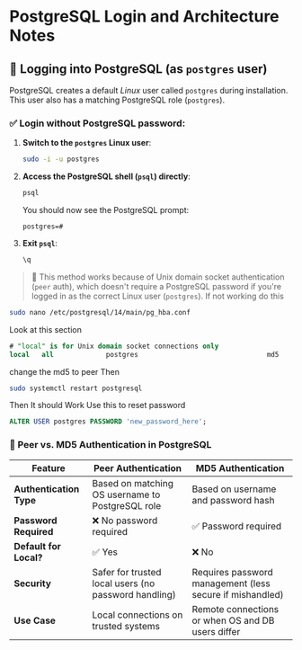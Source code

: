 # PostgreSQL Login and Architecture Notes

## 🔐 Logging into PostgreSQL (as `postgres` user)

PostgreSQL creates a default *Linux* user called `postgres` during installation. This user also has a matching PostgreSQL role (`postgres`).

### ✅ Login without PostgreSQL password:

1. **Switch to the `postgres` Linux user**:
   ```bash
   sudo -i -u postgres
   ```

2. **Access the PostgreSQL shell (`psql`) directly**:
   ```bash
   psql
   ```

   You should now see the PostgreSQL prompt:
   ```
   postgres=#
   ```

3. **Exit `psql`**:
   ```sql
   \q
   ```

> 🔹 This method works because of Unix domain socket authentication (`peer` auth), which doesn't require a PostgreSQL password if you're logged in as the correct Linux user (`postgres`).
      If not working do this
  ```bash
  sudo nano /etc/postgresql/14/main/pg_hba.conf
  ```
  Look at this section
  ```sql
  # "local" is for Unix domain socket connections only
  local   all             postgres                                md5
  ```
  change the md5 to peer 
  Then
  ```bash
  sudo systemctl restart postgresql
  ```
  
  Then It should Work
  Use this to reset password
  ```sql
  ALTER USER postgres PASSWORD 'new_password_here';
  ```

### 🔐 Peer vs. MD5 Authentication in PostgreSQL

| Feature                     | **Peer Authentication**                          | **MD5 Authentication**                          |
|----------------------------|--------------------------------------------------|-------------------------------------------------|
| **Authentication Type**    | Based on matching OS username to PostgreSQL role | Based on username and password hash             |
| **Password Required**      | ❌ No password required                          | ✅ Password required                             |
| **Default for Local?**     | ✅ Yes                                           | ❌ No                                            |
| **Security**               | Safer for trusted local users (no password handling) | Requires password management (less secure if mishandled) |
| **Use Case**               | Local connections on trusted systems             | Remote connections or when OS and DB users differ |
